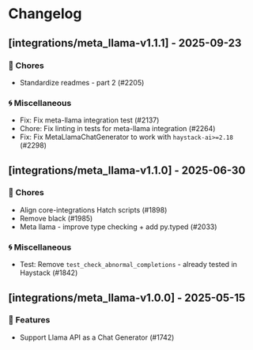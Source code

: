 # Changelog

## [integrations/meta_llama-v1.1.1] - 2025-09-23

### 🧹 Chores

- Standardize readmes - part 2 (#2205)

### 🌀 Miscellaneous

- Fix: Fix meta-llama integration test (#2137)
- Chore: Fix linting in tests for meta-llama integration (#2264)
- Fix: Fix MetaLlamaChatGenerator to work with `haystack-ai>=2.18` (#2298)

## [integrations/meta_llama-v1.1.0] - 2025-06-30

### 🧹 Chores

- Align core-integrations Hatch scripts (#1898)
- Remove black (#1985)
- Meta llama - improve type checking + add py.typed (#2033)

### 🌀 Miscellaneous

- Test: Remove `test_check_abnormal_completions` - already tested in Haystack (#1842)

## [integrations/meta_llama-v1.0.0] - 2025-05-15

### 🚀 Features

- Support Llama API as a Chat Generator (#1742)

<!-- generated by git-cliff -->
